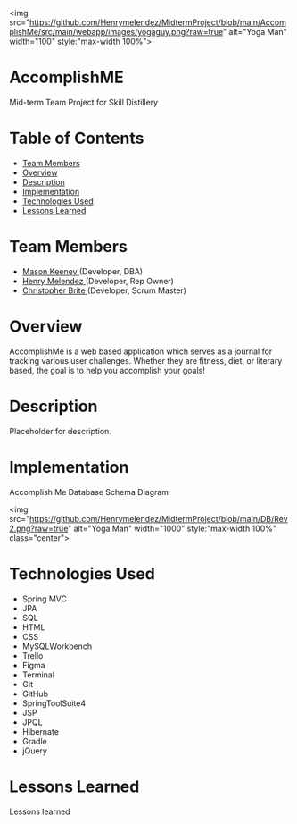 <img src="https://github.com/Henrymelendez/MidtermProject/blob/main/AccomplishMe/src/main/webapp/images/yogaguy.png?raw=true" alt="Yoga Man" width="100" style:"max-width 100%">

# AccomplishME
Mid-term Team Project for Skill Distillery

# Table of Contents
* <a href="#team-members"> Team Members</a>
* <a href="#overview"> Overview</a>
* <a href="#description"> Description</a>
* <a href="#implementation"> Implementation</a>
* <a href="#technologies-used"> Technologies Used</a>
* <a href="#lessons-learned"> Lessons Learned</a>

<h2 dir="auto">
<a id="team-members" class="anchor" aria-hidden="true" href="#team-members"></a>

# Team Members
</h2>

* <a href="https://github.com/Mason-Keeney"> Mason Keeney </a>(Developer, DBA)
* <a href="https://github.com/Henrymelendez">Henry Melendez </a>(Developer, Rep Owner)
* <a href="https://github.com/cmbrite">Christopher Brite </a>(Developer, Scrum Master)

<h2 dir="auto">
<a id="team-members" class="anchor" aria-hidden="true" href="#overview"></a>

# Overview
</h2>

AccomplishMe is a web based application which serves as a journal for tracking various user challenges.  Whether they are fitness, diet, or literary based, the goal is to help you accomplish your goals! 

<h2 dir="auto">
<a id="team-members" class="anchor" aria-hidden="true" href="#description"></a>

# Description
</h2>


Placeholder for description.


<h2 dir="auto">
<a id="team-members" class="anchor" aria-hidden="true" href="#implementation"></a>

# Implementation
</h2>

Accomplish Me Database Schema Diagram

<img src="https://github.com/Henrymelendez/MidtermProject/blob/main/DB/Rev2.png?raw=true" alt="Yoga Man" width="1000" style:"max-width 100%" class="center">

<h2 dir="auto">
<a id="team-members" class="anchor" aria-hidden="true" href="#technologies-used"></a>

# Technologies Used
</h2>

* Spring MVC
* JPA
* SQL
* HTML
* CSS
* MySQLWorkbench
* Trello
* Figma
* Terminal
* Git
* GitHub
* SpringToolSuite4
* JSP
* JPQL
* Hibernate
* Gradle
* jQuery

<h2 dir="auto">
<a id="team-members" class="anchor" aria-hidden="true" href="#lessons-learned"></a>

# Lessons Learned
</h2>

Lessons learned

